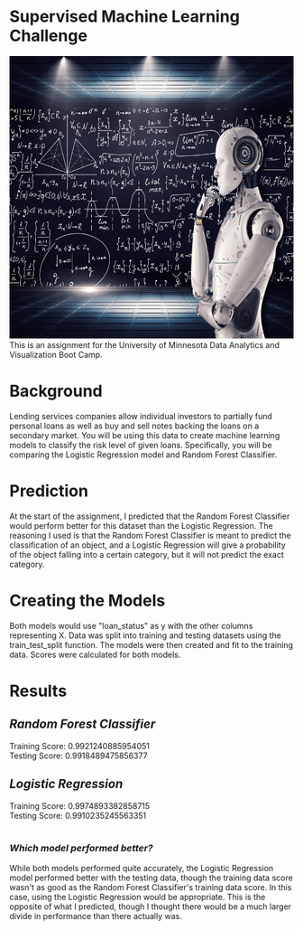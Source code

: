 # Supervised Machine Learning Challenge
<img src="Supervised_Machine_Learning_Challenge/Resources/AI.png" width="1000" height="500">
<br>
This is an assignment for the University of Minnesota Data Analytics and Visualization Boot Camp.
<br>

# Background
Lending services companies allow individual investors to partially fund personal loans as well as buy and sell notes backing the loans on a secondary market. You will be using this data to create machine learning models to classify the risk level of given loans. Specifically, you will be comparing the Logistic Regression model and Random Forest Classifier.
<br>

# Prediction
At the start of the assignment, I predicted that the Random Forest Classifier would perform better for this dataset than the Logistic Regression. The reasoning I used is that the Random Forest Classifier is meant to predict the classification of an object, and a Logistic Regression will give a probability of the object falling into a certain category, but it will not predict the exact category.
<br>

# Creating the Models
Both models would use "loan_status" as y with the other columns representing X. Data was split into training and testing datasets using the train_test_split function. The models were then created and fit to the training data. Scores were calculated for both models.
<br>

# Results
## *Random Forest Classifier*<br>
Training Score: 0.9921240885954051<br>
Testing Score: 0.9918489475856377
<br>

## *Logistic Regression*<br>
Training Score: 0.9974893382858715<br>
Testing Score: 0.9910235245563351
<br>
<br>

### *Which model performed better?*
While both models performed quite accurately, the Logistic Regression model performed better with the testing data, though the training data score wasn't as good as the Random Forest Classifier's training data score. In this case, using the Logistic Regression would be appropriate. This is the opposite of what I predicted, though I thought there would be a much larger divide in performance than there actually was.
